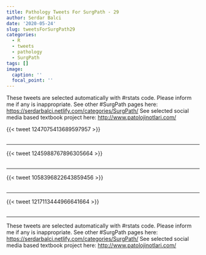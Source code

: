 ```yaml
---
title: Pathology Tweets For SurgPath - 29
author: Serdar Balci
date: '2020-05-24'
slug: tweetsForSurgPath29
categories:
  - R
  - tweets
  - pathology
  - SurgPath
tags: []
image:
  caption: ''
  focal_point: ''
---
```



These tweets are selected automatically with #rstats code. Please inform me if any is inappropriate.
See other #SurgPath pages here: https://serdarbalci.netlify.com/categories/SurgPath/ 
See selected social media based textbook project here: http://www.patolojinotlari.com/

{{< tweet 1247075413689597957 >}}
<br>
<br>
<hr>
{{< tweet 1245988767896305664 >}}
<br>
<br>
<hr>
{{< tweet 1058396822643859456 >}}
<br>
<br>
<hr>
{{< tweet 1217113444966641664 >}}
<br>
<br>
<hr>


These tweets are selected automatically with #rstats code. Please inform me if any is inappropriate.
See other #SurgPath pages here: https://serdarbalci.netlify.com/categories/SurgPath/ 
See selected social media based textbook project here: http://www.patolojinotlari.com/
